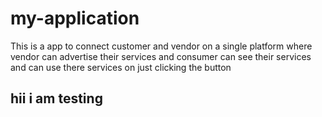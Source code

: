 # my-application
This is a app to connect customer and vendor on a single platform 
where vendor can advertise their services and consumer can see their services and 
can use there services on just clicking the button

## hii i am testing 
